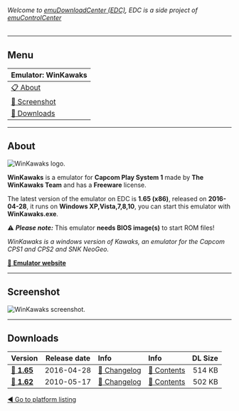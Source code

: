 ###### Welcome to [emuDownloadCenter (EDC)](https://github.com/PhoenixInteractiveNL/emuDownloadCenter/wiki/), EDC is a side project of [emuControlCenter](https://github.com/PhoenixInteractiveNL/emuControlCenter/wiki/)
***
## Menu
| **Emulator: WinKawaks** |
|:---------|
| [:clipboard: About](#about) |
| [:sunrise: Screenshot](#screenshot) |
| [:floppy_disk: Downloads](#downloads) |
***
## About
![](https://github.com/PhoenixInteractiveNL/emuDownloadCenter/wiki/images_emulator/winkawaks_logo_200.jpg "WinKawaks logo.")

**WinKawaks** is a emulator for **Capcom Play System 1** made by **The WinKawaks Team** and has a **Freeware** license.

The latest version of the emulator on EDC is **1.65 (x86)**, released on **2016-04-28**, it runs on **Windows XP,Vista,7,8,10**, you can start this emulator with **WinKawaks.exe**.

:warning: _**Please note:**_ This emulator **needs BIOS image(s)** to start ROM files!

_WinKawaks is a windows version of Kawaks, an emulator for the Capcom CPS1 and CPS2 and SNK NeoGeo._

[:link: **Emulator website**](http://www.winkawaks.org/)
***
## Screenshot
![](https://raw.githubusercontent.com/PhoenixInteractiveNL/emuDownloadCenter/master/hooks/winkawaks/screen.jpg "WinKawaks screenshot.")
***
## Downloads
| Version  | Release date  | Info       | Info       | DL Size    |
|:---------|:-------------:|:-----------|:-----------|-----------:|
| [:floppy_disk: **1.65**](https://github.com/PhoenixInteractiveNL/edc-repo0003/raw/master/winkawks/1.65.7z) | 2016-04-28 | [:page_facing_up: Changelog](https://github.com/PhoenixInteractiveNL/edc-repo0003/blob/master/winkawaks/1.65_changelog.txt) | [:mag_right: Contents](https://github.com/PhoenixInteractiveNL/edc-repo0003/blob/master/winkawaks/1.65_contents.txt) | 514 KB |
| [:floppy_disk: **1.62**](https://github.com/PhoenixInteractiveNL/edc-repo0003/raw/master/winkawks/1.62.7z) | 2010-05-17 | [:page_facing_up: Changelog](https://github.com/PhoenixInteractiveNL/edc-repo0003/blob/master/winkawaks/1.62_changelog.txt) | [:mag_right: Contents](https://github.com/PhoenixInteractiveNL/edc-repo0003/blob/master/winkawaks/1.62_contents.txt) | 502 KB |

[:arrow_backward: Go to platform listing](https://github.com/PhoenixInteractiveNL/emuDownloadCenter/wiki/EDC-Platform-List)
